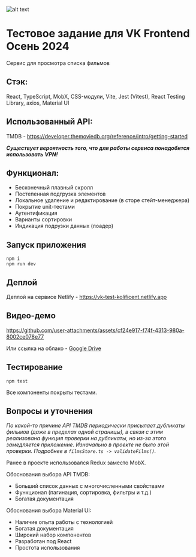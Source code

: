 ![alt text](https://i.imgur.com/ptYqZ6e.jpeg)

# Тестовое задание для VK Frontend Осень 2024

Сервис для просмотра списка фильмов

## Стэк:

React, TypeScript, MobX, CSS-модули, Vite, Jest (Vitest), React Testing Library, axios, Material UI

## Использованный API:

TMDB - https://developer.themoviedb.org/reference/intro/getting-started

**_Существует вероятность того, что для работы сервиса понадобится использовать VPN!_**

## Функционал:

- Бесконечный плавный скролл
- Постепенная подгрузка элементов
- Локальное удаление и редактирование (в сторе стейт-менеджера)
- Покрытие unit-тестами
- Аутентификация
- Варианты сортировки
- Индикация подрузки данных (лоадер)

## Запуск приложения

```
npm i
npm run dev
```

## Деплой

Деплой на сервисе Netlify - https://vk-test-kolificent.netlify.app

## Видео-демо

https://github.com/user-attachments/assets/cf24e917-f74f-4313-980a-8002ce078e77

Или ссылка на облако - [Google Drive](https://drive.google.com/file/d/10NrG4SIJw2Sds5hTQ-RnwPUpuFnJWKXA/view?usp=sharing)

## Тестирование

```
npm test
```

Все компоненты покрыты тестами.

## Вопросы и уточнения

_По какой-то причине API TMDB периодически присылает дубликаты фильмов (даже в пределах одной страницы), в связи с этим реализована функция проверки на дубликаты, но из-за этого замедляется приложение. Изначально в проекте не было этой проверки.
Подробнее в `filmsStore.ts -> validateFilms()`._

Ранее в проекте использовался Redux заместо MobX.

Обоснования выбора API TMDB:

- Больший список данных с многочисленными свойствами
- Функционал (пагинация, сортировка, фильтры и т.д.)
- Богатая документация

Обоснования выбора Material UI:

- Наличие опыта работы с технологией
- Богатая документация
- Широкий набор компонентов
- Разработан под React
- Простота использования
